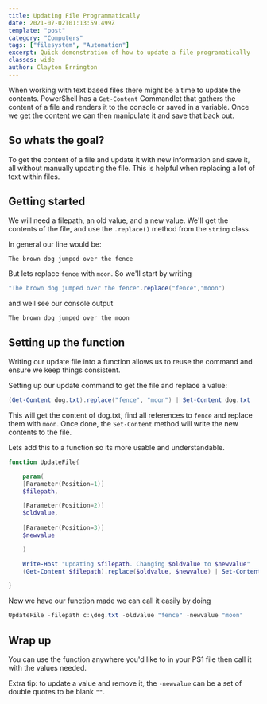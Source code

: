 ```yaml
---
title: Updating File Programmatically
date: 2021-07-02T01:13:59.499Z
template: "post"
category: "Computers"
tags: ["filesystem", "Automation"]
excerpt: Quick demonstration of how to update a file programatically
classes: wide
author: Clayton Errington
---
```


When working with text based files there might be a time to update the contents. PowerShell has a `Get-Content` Commandlet that gathers the content of a file and renders it to the console or saved in a variable. Once we get the content we can then manipulate it and save that back out. 

## So whats the goal? 

To get the content of a file and update it with new information and save it, all without manually updating the file. This is helpful when replacing a lot of text within files. 

## Getting started

We will need a filepath, an old value, and a new value. We'll get the contents of the file, and use the `.replace()` method from the `string` class. 

In general our line would be:

```text
The brown dog jumped over the fence
```

But lets replace `fence` with `moon`. So we'll start by writing

```powershell
"The brown dog jumped over the fence".replace("fence","moon")
```

and well see our console output 

```text
The brown dog jumped over the moon
```

## Setting up the function

Writing our update file into a function allows us to reuse the command and ensure we keep things consistent. 

Setting up our update command to get the file and replace a value: 

```powershell
(Get-Content dog.txt).replace("fence", "moon") | Set-Content dog.txt
```

This will get the content of dog.txt, find all references to `fence` and replace them with `moon`. Once done, the `Set-Content` method will write the new contents to the file. 

Lets add this to a function so its more usable and understandable. 

```powershell
function UpdateFile{

    param(
    [Parameter(Position=1)]
    $filepath, 

    [Parameter(Position=2)]
    $oldvalue,
        
    [Parameter(Position=3)]
    $newvalue 

    )

    Write-Host "Updating $filepath. Changing $oldvalue to $newvalue"
    (Get-Content $filepath).replace($oldvalue, $newvalue) | Set-Content $filepath

}
```

Now we have our function made we can call it easily by doing

```powershell
UpdateFile -filepath c:\dog.txt -oldvalue "fence" -newvalue "moon"
```

## Wrap up

You can use the function anywhere you'd like to in your PS1 file then call it with the values needed. 

Extra tip: to update a value and remove it, the `-newvalue` can be a set of double quotes to be blank `""`.
